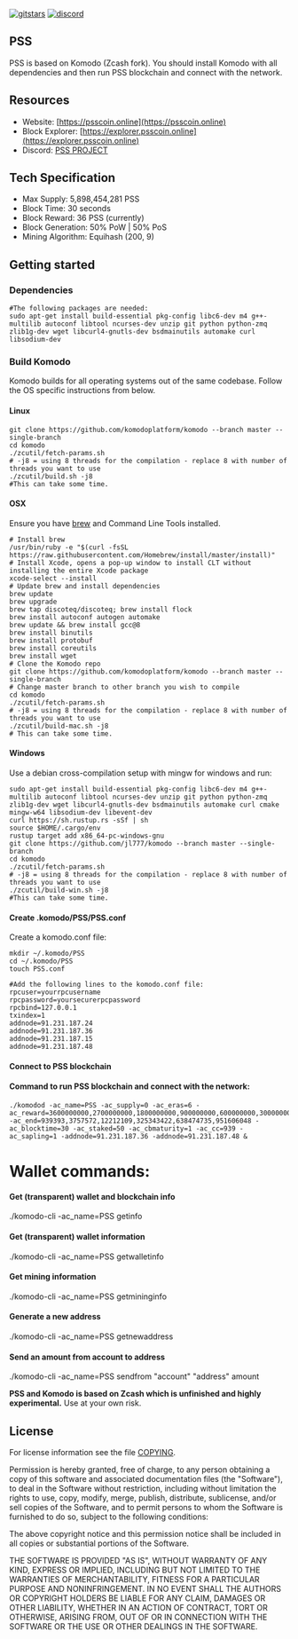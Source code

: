 [![gitstars](https://img.shields.io/github/stars/PSSNetwork/wallet?style=social)](https://github.com/PSSNetwork/wallet/stargazers)
[![discord](https://img.shields.io/discord/701937565929963581)](https://discord.gg/DYZHmgF)

## PSS

PSS is based on Komodo (Zcash fork). You should install Komodo with all dependencies and then run PSS blockchain and connect with the network.

## Resources

- Website: [https://psscoin.online](https://psscoin.online)
- Block Explorer: [https://explorer.psscoin.online](https://explorer.psscoin.online)
- Discord: [PSS PROJECT](https://discord.gg/DYZHmgF)

## Tech Specification
- Max Supply: 5,898,454,281 PSS
- Block Time: 30 seconds
- Block Reward: 36 PSS (currently)
- Block Generation: 50% PoW | 50% PoS
- Mining Algorithm: Equihash (200, 9)

## Getting started

### Dependencies

```shell
#The following packages are needed:
sudo apt-get install build-essential pkg-config libc6-dev m4 g++-multilib autoconf libtool ncurses-dev unzip git python python-zmq zlib1g-dev wget libcurl4-gnutls-dev bsdmainutils automake curl libsodium-dev
```

### Build Komodo

Komodo builds for all operating systems out of the same codebase. Follow the OS specific instructions from below.

#### Linux
```shell
git clone https://github.com/komodoplatform/komodo --branch master --single-branch
cd komodo
./zcutil/fetch-params.sh
# -j8 = using 8 threads for the compilation - replace 8 with number of threads you want to use
./zcutil/build.sh -j8
#This can take some time.
```

#### OSX
Ensure you have [brew](https://brew.sh) and Command Line Tools installed.
```shell
# Install brew
/usr/bin/ruby -e "$(curl -fsSL https://raw.githubusercontent.com/Homebrew/install/master/install)"
# Install Xcode, opens a pop-up window to install CLT without installing the entire Xcode package
xcode-select --install 
# Update brew and install dependencies
brew update
brew upgrade
brew tap discoteq/discoteq; brew install flock
brew install autoconf autogen automake
brew update && brew install gcc@8
brew install binutils
brew install protobuf
brew install coreutils
brew install wget
# Clone the Komodo repo
git clone https://github.com/komodoplatform/komodo --branch master --single-branch
# Change master branch to other branch you wish to compile
cd komodo
./zcutil/fetch-params.sh
# -j8 = using 8 threads for the compilation - replace 8 with number of threads you want to use
./zcutil/build-mac.sh -j8
# This can take some time.
```

#### Windows
Use a debian cross-compilation setup with mingw for windows and run:
```shell
sudo apt-get install build-essential pkg-config libc6-dev m4 g++-multilib autoconf libtool ncurses-dev unzip git python python-zmq zlib1g-dev wget libcurl4-gnutls-dev bsdmainutils automake curl cmake mingw-w64 libsodium-dev libevent-dev
curl https://sh.rustup.rs -sSf | sh
source $HOME/.cargo/env
rustup target add x86_64-pc-windows-gnu
git clone https://github.com/jl777/komodo --branch master --single-branch
cd komodo
./zcutil/fetch-params.sh
# -j8 = using 8 threads for the compilation - replace 8 with number of threads you want to use
./zcutil/build-win.sh -j8
#This can take some time.
```

#### Create .komodo/PSS/PSS.conf

Create a komodo.conf file:

```shell
mkdir ~/.komodo/PSS
cd ~/.komodo/PSS
touch PSS.conf

#Add the following lines to the komodo.conf file:
rpcuser=yourrpcusername
rpcpassword=yoursecurerpcpassword
rpcbind=127.0.0.1
txindex=1
addnode=91.231.187.24
addnode=91.231.187.36
addnode=91.231.187.15
addnode=91.231.187.48
```

#### Connect to PSS blockchain
#### Command to run PSS blockchain and connect with the network:

```shell
./komodod -ac_name=PSS -ac_supply=0 -ac_eras=6 -ac_reward=3600000000,2700000000,1800000000,900000000,600000000,300000000 -ac_end=939393,3757572,12212109,325343422,638474735,951606048 -ac_blocktime=30 -ac_staked=50 -ac_cbmaturity=1 -ac_cc=939 -ac_sapling=1 -addnode=91.231.187.36 -addnode=91.231.187.48 &
```

# Wallet commands:
#### Get (transparent) wallet and blockchain info
./komodo-cli -ac_name=PSS getinfo


#### Get (transparent) wallet information
./komodo-cli -ac_name=PSS getwalletinfo
#### Get mining information
./komodo-cli -ac_name=PSS getmininginfo
#### Generate a new address
./komodo-cli -ac_name=PSS getnewaddress

#### Send an amount from account to address
./komodo-cli -ac_name=PSS sendfrom "account" "address" amount


**PSS and Komodo is based on Zcash which is unfinished and highly experimental.** Use at your own risk.

License
-------
For license information see the file [COPYING](COPYING).

Permission is hereby granted, free of charge, to any person obtaining a copy of this software and associated documentation files (the "Software"), to deal in the Software without restriction, including without limitation the rights to use, copy, modify, merge, publish, distribute, sublicense, and/or sell copies of the Software, and to permit persons to whom the Software is furnished to do so, subject to the following conditions:

The above copyright notice and this permission notice shall be included in all copies or substantial portions of the Software.

THE SOFTWARE IS PROVIDED "AS IS", WITHOUT WARRANTY OF ANY KIND, EXPRESS OR IMPLIED, INCLUDING BUT NOT LIMITED TO THE WARRANTIES OF MERCHANTABILITY, FITNESS FOR A PARTICULAR PURPOSE AND NONINFRINGEMENT. IN NO EVENT SHALL THE AUTHORS OR COPYRIGHT HOLDERS BE LIABLE FOR ANY CLAIM, DAMAGES OR OTHER LIABILITY, WHETHER IN AN ACTION OF CONTRACT, TORT OR OTHERWISE, ARISING FROM, OUT OF OR IN CONNECTION WITH THE SOFTWARE OR THE USE OR OTHER DEALINGS IN THE SOFTWARE.

